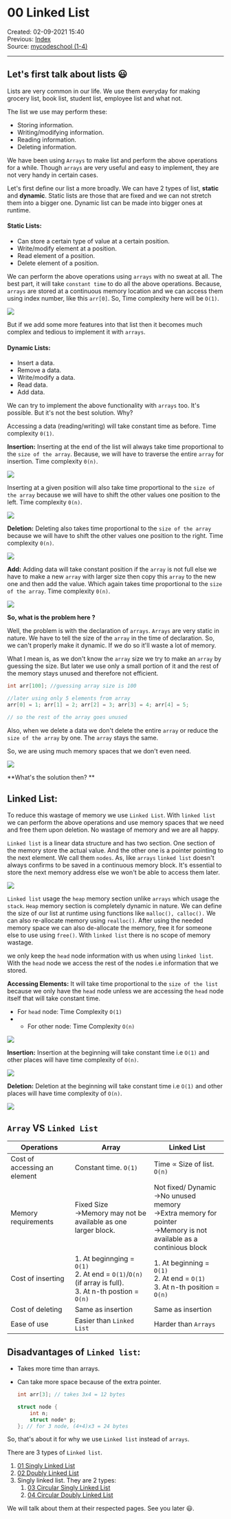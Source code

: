 # 00 Linked List

Created: 02-09-2021 15:40  
Previous: [Index](README.md)  
Source: [mycodeschool (1-4)](https://www.youtube.com/playlist?list=PL2_aWCzGMAwI3W_JlcBbtYTwiQSsOTa6P)

---

## Let's first talk about lists 😃

Lists are very common in our life. We use them everyday for making grocery list, book list, student list, employee list and what not.   

The list we use may perform these: 
- Storing information.
- Writing/modifying information.
- Reading information. 
- Deleting information. 


We have been using `Arrays` to make list and perform the above operations for a while. Though `arrays` are very useful and easy to implement, they are not very handy in certain cases. 

Let's first define our list a more broadly. We can have 2 types of list, **static** and **dynamic**. Static lists are those that are fixed and we can not stretch them into a bigger one. Dynamic list can be made into bigger ones at runtime. 

#### Static Lists:

- Can store a certain type of value at a certain position. 
- Write/modify element at a position.
- Read element of a position.
- Delete element of a position.


We can perform the above operations using `arrays` with no sweat at all. The best part, it will take `constant time` to do all the above operations. Because, `arrays` are stored at a continuous memory location and we can access them using index number, like this `arr[0]`. So,  Time complexity here will be `O(1)`.

![](../Attachments/1_array.jpg)

But if we add some more features into that list then it becomes much complex and tedious to implement it with `arrays`.

#### Dynamic Lists:

- Insert a data.
- Remove a data.
- Write/modify a data.
- Read data.
- Add data.


We can try to implement the above functionality with `arrays` too. It's possible. But it's not the best solution. Why? 

Accessing a data (reading/writing) will take constant time as before. Time complexity `0(1)`.

**Insertion:** Inserting at the end of the list will always take time proportional to the `size of the array`. Because, we will have to traverse the entire `array` for insertion. Time complexity `0(n)`.

![](../Attachments/2_array.jpg)

Inserting at a given position will also take time proportional to the `size of the array` because we will have to shift the other values one position to the left. Time complexity `0(n)`.

![](../Attachments/3_array.jpg)

**Deletion:** Deleting also takes time proportional to the `size of the array` because we will have to shift the other values one position to the right. Time complexity `0(n)`.

![](../Attachments/4_array.jpg)

**Add:** Adding data  will take constant position if the `array` is not full else we have to make a new `array` with larger size then copy this `array` to the new one and then add the value. Which again takes time proportional to the `size of the array`. Time complexity `0(n)`.

![](../Attachments/5_array.jpg)

**So, what is the problem here ?**

Well, the problem is with the declaration of `arrays`. `Arrays` are very static in nature. We have to tell the size of the `array` in the time of declaration. So, we can't properly make it dynamic. If we do so it'll waste a lot of memory. 

What I mean is, as we don't know the `array` size we try to make an `array` by guessing the size. But later we use only a small portion of it and the rest of the memory stays unused and therefore not efficient. 

```c++
int arr[100]; //guessing array size is 100

//later using only 5 elements from array
arr[0] = 1; arr[1] = 2; arr[2] = 3; arr[3] = 4; arr[4] = 5;

// so the rest of the array goes unused
```

Also, when we delete a data we don't delete the entire `array` or reduce the `size of the array` by one. The `array` stays the same.

So, we are using much memory spaces that we don't even need.

![](../Attachments/6_array.jpg)

**What's the solution then? **

## Linked List:

To reduce this wastage of memory we use `Linked List`. With `linked list` we can perform the above operations and use memory spaces that we need and free them upon deletion. No wastage of memory and we are all happy. 

`Linked list` is a linear data structure and has two section. One section of the memory store the actual value. And the other one is a pointer pointing to the next element. We call them `nodes`. As, like `arrays` `linked list` doesn't always confirms to be saved in a continuous memory block. It's essential to store the next memory address else we won't be able to access them later. 

![](../Attachments/7_linkedlist.jpg)

`Linked list` usage the `heap` memory section unlike `arrays` which usage the `stack`. `Heap` memory section is completely dynamic in nature. We can define the size of our list at runtime using functions like `malloc(), calloc().` We can also re-allocate memory using `realloc()`. After using the needed memory space we can also de-allocate the memory, free it for someone else to use using `free()`. With `linked list` there is no scope of memory wastage.

we only keep the `head` node information with us when using `linked list`. With the `head` node we access the rest of the nodes i.e information that we stored. 

**Accessing Elements:** It will take time proportional to the `size of the list` because we only have the `head` node unless we are accessing the `head` node itself that will take constant time.

- For `head` node: Time Complexity `O(1)`
- - For other node: Time Complexity `O(n)`

![](../Attachments/8_linked_list.jpg)

**Insertion:** Insertion at the beginning will take constant time i.e `O(1)` and other places will have time complexity of `O(n)`.

![](../Attachments/9_linkedlist.jpg)

**Deletion:**  Deletion at the beginning will take constant time i.e `O(1)` and other places will have time complexity of `O(n)`.

![](../Attachments/10_linkedlist.jpg)

## `Array` VS `Linked List`

| Operations                   | Array                                                                                                       | Linked List                                                                                                                  |
| ---------------------------- | ----------------------------------------------------------------------------------------------------------- | ---------------------------------------------------------------------------------------------------------------------------- |
| Cost of accessing an element | Constant time. `O(1)`                                                                                       | Time $\propto$ Size of list. `O(n)`                                                                                          |
| Memory requirements          | Fixed Size <br/>->Memory may not be available as one larger block.                                          | Not fixed/ Dynamic<br/>->No unused memory<br/>->Extra memory for pointer<br/>->Memory is not available as a continious block |
| Cost of inserting            | 1. At beginnging = `O(1)`<br/>2. At end = `O(1)`/`O(n)` (if array is full).<br/>3. At n-th postion = `O(n)` | 1. At beginning = `O(1)`<br/>2. At end = `O(1)`<br/>3. At n-th position = `O(n)`                                             |
| Cost of deleting             | Same as insertion                                                                                           | Same as insertion                                                                                                            |
| Ease of use                  | Easier than `Linked List`                                                                                   | Harder than `Arrays`                                                                                                         |


## Disadvantages of `Linked list`:

- Takes more time than arrays.
- Can take more space because of the extra pointer.
	
	```c++
	int arr[3]; // takes 3x4 = 12 bytes
	
	struct node {
	    int n;
		struct node* p;
	}; // for 3 node, (4+4)x3 = 24 bytes
	```


So, that's about it for why we use `Linked list` instead of `arrays`. 

There are 3 types of `Linked list`.
1. [01 Singly Linked List](01%20Singly%20Linked%20List.md)
2. [02 Doubly Linked List](02%20Doubly%20Linked%20List.md)
3. Singly linked list. They are 2 types:
	1. [03 Circular Singly Linked List](03%20Circular%20Singly%20Linked%20List.md)
	2. [04 Circular Doubly Linked List](04%20Circular%20Doubly%20Linked%20List.md)


We will talk about them at their respected pages. See you later 😃.